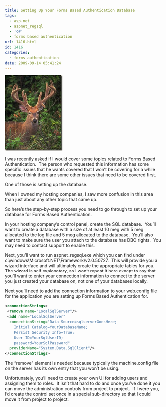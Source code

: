 ```yaml
---
title: Setting Up Your Forms Based Authentication Database
tags:
  - asp.net
  - aspnet_regsql
  - 'c#'
  - forms based authentication
url: 1416.html
id: 1416
categories:
  - forms authentication
date: 2009-09-14 05:41:24
---
```


![B01I0003](/uploads/2009/09/B01I0003.jpg "B01I0003")

I was recently asked if I would cover some topics related to Forms Based Authentication.  The person who requested this information has some specific issues that he wants covered that I won’t be covering for a while because I think there are some other issues that need to be covered first.

One of those is setting up the database.

<!-- more -->

When I owned my hosting companies, I saw more confusion in this area than just about any other topic that came up.

So here’s the step-by-step process you need to go through to set up your database for Forms Based Authentication.

In your hosting company’s control panel, create the SQL database.  You’ll want to create a database with a size of at least 10 meg with 5 meg allocated to the log file and 5 meg allocated to the database.  You’ll also want to make sure the user you attach to the database has DBO rights.  You may need to contact support to enable this.

Next, you’ll want to run aspnet_regsql.exe which you can find under c:\\windows\\Microsoft.NET\\Framework\\v2.0.50727.  This will provide you a wizard interface and will ultimately create the appropriate tables for you. The wizard is self explanatory, so I won’t repeat it here except to say that you’ll want to enter your connection information to connect to the server you just created your database on, not one of your databases locally.

Next you’ll need to add the connection information to your web.config file for the application you are setting up Forms Based Authentication for.

``` xml
<connectionStrings>
 <remove name="LocalSqlServer"/>
 <add name="LocalSqlServer"
  connectionString="Data Source=sqlserverGoesHere;
    Initial Catalog=YourDatabaseName;
    Persist Security Info=True;
    User ID=YourSqlUserID;
    password=YourSqlPassword"
  providerName="System.Data.SqlClient"/>
</connectionStrings>
```

The “remove” element is needed because typically the machine.config file on the server has its own entry that you won’t be using.

Unfortunately, you’ll need to create your own UI for adding users and assigning them to roles.  It isn’t that hard to do and once you’ve done it you can move the administration controls from project to project.  If I were you, I’d create the control set once in a special sub-directory so that I could move it from project to project.
